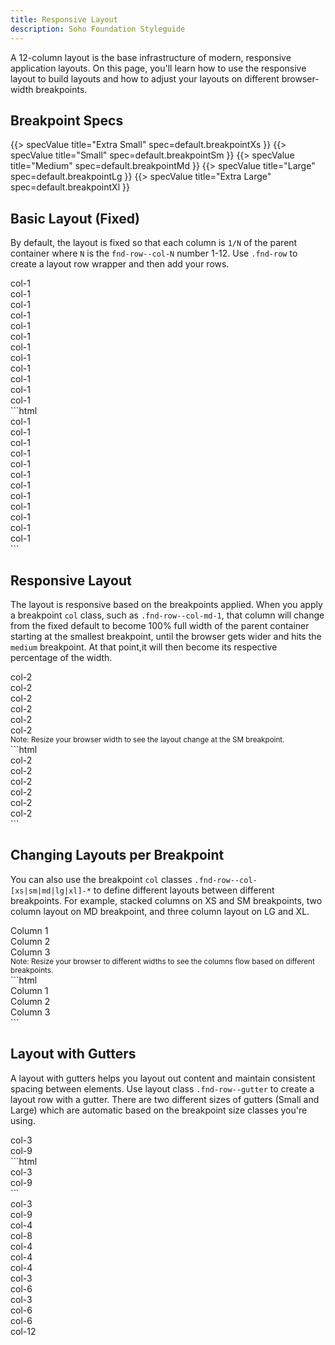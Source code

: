 ```yaml
---
title: Responsive Layout
description: Soho Foundation Styleguide
---
```


A 12-column layout is the base infrastructure of modern, responsive application layouts. On this page, you'll learn how to use the responsive layout to build layouts and how to adjust your layouts on different browser-width breakpoints.

## Breakpoint Specs

{{> specValue title="Extra Small" spec=default.breakpointXs }}
{{> specValue title="Small" spec=default.breakpointSm }}
{{> specValue title="Medium" spec=default.breakpointMd }}
{{> specValue title="Large" spec=default.breakpointLg }}
{{> specValue title="Extra Large" spec=default.breakpointXl }}


## Basic Layout (Fixed)

By default, the layout is fixed so that each column is `1/N` of the parent container where `N` is the `fnd-row--col-N` number 1-12. Use `.fnd-row` to create a layout row wrapper and then add your rows.

<div class="example">
    <div class="fnd-row example-row">
        <div class="fnd-row--col-1">col-1</div>
        <div class="fnd-row--col-1">col-1</div>
        <div class="fnd-row--col-1">col-1</div>
        <div class="fnd-row--col-1">col-1</div>
        <div class="fnd-row--col-1">col-1</div>
        <div class="fnd-row--col-1">col-1</div>
        <div class="fnd-row--col-1">col-1</div>
        <div class="fnd-row--col-1">col-1</div>
        <div class="fnd-row--col-1">col-1</div>
        <div class="fnd-row--col-1">col-1</div>
        <div class="fnd-row--col-1">col-1</div>
        <div class="fnd-row--col-1">col-1</div>
    </div>
</div>
```html
<div class="fnd-row">
    <div class="fnd-row--col-1">col-1</div>
    <div class="fnd-row--col-1">col-1</div>
    <div class="fnd-row--col-1">col-1</div>
    <div class="fnd-row--col-1">col-1</div>
    <div class="fnd-row--col-1">col-1</div>
    <div class="fnd-row--col-1">col-1</div>
    <div class="fnd-row--col-1">col-1</div>
    <div class="fnd-row--col-1">col-1</div>
    <div class="fnd-row--col-1">col-1</div>
    <div class="fnd-row--col-1">col-1</div>
    <div class="fnd-row--col-1">col-1</div>
    <div class="fnd-row--col-1">col-1</div>
</div>
```

## Responsive Layout

The layout is responsive based on the breakpoints applied. When you apply a breakpoint `col` class, such as `.fnd-row--col-md-1`, that column will change from the fixed default to become 100% full width of the parent container starting at the smallest breakpoint, until the browser gets wider and hits the `medium` breakpoint. At that point,it will then become its respective percentage of the width.

<div class="example">
    <div class="fnd-row example-row">
        <div class="fnd-row--col-sm-2">col-2</div>
        <div class="fnd-row--col-sm-2">col-2</div>
        <div class="fnd-row--col-sm-2">col-2</div>
        <div class="fnd-row--col-sm-2">col-2</div>
        <div class="fnd-row--col-sm-2">col-2</div>
        <div class="fnd-row--col-sm-2">col-2</div>
    </div>
    <small>Note: Resize your browser width to see the layout change at the SM breakpoint.</small>
</div>
```html
<div class="fnd-row">
    <div class="fnd-row--col-sm-2">col-2</div>
    <div class="fnd-row--col-sm-2">col-2</div>
    <div class="fnd-row--col-sm-2">col-2</div>
    <div class="fnd-row--col-sm-2">col-2</div>
    <div class="fnd-row--col-sm-2">col-2</div>
    <div class="fnd-row--col-sm-2">col-2</div>
</div>
```

## Changing Layouts per Breakpoint

You can also use the breakpoint `col` classes `.fnd-row--col-[xs|sm|md|lg|xl]-*` to define different layouts between different breakpoints. For example, stacked columns on XS and SM breakpoints, two column layout on MD breakpoint, and three column layout on LG and XL.


<div class="example">
    <div class="fnd-row example-row">
        <div class="fnd-row--col-md-6 fnd-row--col-lg-4">Column 1</div>
        <div class="fnd-row--col-md-6 fnd-row--col-lg-4">Column 2</div>
        <div class="fnd-row--col-md-6 fnd-row--col-lg-4">Column 3</div>
    </div>
    <small>Note: Resize your browser to different widths to see the columns flow based on different breakpoints.</small>
</div>
```html
<div class="fnd-row">
    <div class="fnd-row--col-md-6 fnd-row--col-lg-4">Column 1</div>
    <div class="fnd-row--col-md-6 fnd-row--col-lg-4">Column 2</div>
    <div class="fnd-row--col-md-6 fnd-row--col-lg-4">Column 3</div>
</div>
```

## Layout with Gutters

A layout with gutters helps you layout out content and maintain consistent spacing between elements. Use layout class `.fnd-row--gutter` to create a layout row with a gutter. There are two different sizes of gutters (Small and Large) which are automatic based on the breakpoint size classes you're using.

<div class="example">
    <div class="fnd-row--gutter example-row">
        <div class="fnd-row--col-sm-3 fnd-row--col-md-3">col-3</div>
        <div class="fnd-row--col-sm-9 fnd-row--col-md-9">col-9</div>
    </div>
</div>
```html
<div class="fnd-row--gutter">
    <div class="fnd-row--col-sm-3 fnd-row--col-md-3">col-3</div>
    <div class="fnd-row--col-sm-9 fnd-row--col-md-9">col-9</div>
</div>
```
<div class="fnd-row--gutter example-row">
    <div class="fnd-row--col-sm-3 fnd-row--col-md-3">col-3</div>
    <div class="fnd-row--col-sm-9 fnd-row--col-md-9">col-9</div>
</div>

<div class="fnd-row--gutter example-row">
    <div class="fnd-row--col-sm-4 fnd-row--col-md-4">col-4</div>
    <div class="fnd-row--col-sm-8 fnd-row--col-md-8">col-8</div>
</div>

<div class="fnd-row--gutter example-row">
    <div class="fnd-row--col-sm-4 fnd-row--col-md-4">col-4</div>
    <div class="fnd-row--col-sm-4 fnd-row--col-md-4">col-4</div>
    <div class="fnd-row--col-sm-4 fnd-row--col-md-4">col-4</div>
</div>

<div class="fnd-row--gutter example-row">
    <div class="fnd-row--col-sm-3 fnd-row--col-md-3">col-3</div>
    <div class="fnd-row--col-sm-6 fnd-row--col-md-6">col-6</div>
    <div class="fnd-row--col-sm-3 fnd-row--col-md-3">col-3</div>
</div>

<div class="fnd-row--gutter example-row">
    <div class="fnd-row--col-sm-6 fnd-row--col-md-6">col-6</div>
    <div class="fnd-row--col-sm-6 fnd-row--col-md-6">col-6</div>
</div>

<div class="fnd-row--gutter example-row">
    <div class="fnd-row--col-sm-12 fnd-row--col-md-12">col-12</div>
</div>
